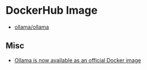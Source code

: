 # DockerHub Image

- [ollama/ollama](https://hub.docker.com/r/ollama/ollama)

## Misc

- [Ollama is now available as an official Docker image](https://ollama.ai/blog/ollama-is-now-available-as-an-official-docker-image)

